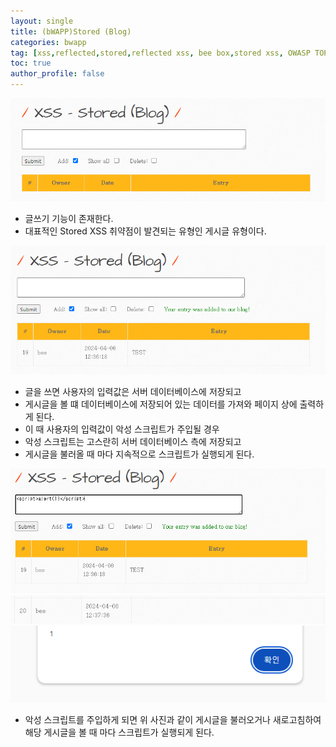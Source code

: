 ```yaml
---
layout: single
title: (bWAPP)Stored (Blog)
categories: bwapp
tag: [xss,reflected,stored,reflected xss, bee box,stored xss, OWASP TOP 10, OWASP, bwapp, dom xss]
toc: true
author_profile: false
---
```


![그림 1-1](/assets/image/bwapp/xss/Stored%20(Blog)-archive/image.png)
- 글쓰기 기능이 존재한다.
- 대표적인 Stored XSS 취약점이 발견되는 유형인 게시글 유형이다.

![그림 1-2](/assets/image/bwapp/xss/Stored%20(Blog)-archive/image-1.png)
- 글을 쓰면 사용자의 입력값은 서버 데이터베이스에 저장되고
- 게시글을 볼 떄 데이터베이스에 저장되어 있는 데이터를 가져와 페이지 상에 출력하게 된다.
- 이 때 사용자의 입력값이 악성 스크립트가 주입될 경우
- 악성 스크립트는 고스란히 서버 데이터베이스 측에 저장되고
- 게시글을 불러올 때 마다 지속적으로 스크립트가 실행되게 된다.

![그림 1-3](/assets/image/bwapp/xss/Stored%20(Blog)-archive/image-2.png)
![그림 1-4](/assets/image/bwapp/xss/Stored%20(Blog)-archive/image-4.png)
![그림 1-5](/assets/image/bwapp/xss/Stored%20(Blog)-archive/image-3.png)
- 악성 스크립트를 주입하게 되면 위 사진과 같이 게시글을 불러오거나 새로고침하여 해당 게시글을 볼 때 마다 스크립트가 실행되게 된다.